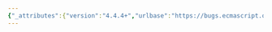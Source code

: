 ```yaml
---
{"_attributes":{"version":"4.4.4+","urlbase":"https://bugs.ecmascript.org/","maintainer":"dherman@mozilla.com"},"bug":{"bug_id":34,"creation_ts":"2011-02-28 16:39:00 -0800","short_desc":"Misleading progress bar after completion of testing","delta_ts":"2011-09-25 21:20:09 -0700","product":"Test262","component":"Test262 website","version":"unspecified","rep_platform":"All","op_sys":"All","bug_status":"RESOLVED","resolution":"FIXED","priority":"Normal","bug_severity":"minor","everconfirmed":true,"reporter":{"uid":"allen","name":"Allen Wirfs-Brock"},"assigned_to":{"uid":"dfugate","name":"Dave Fugate"},"long_desc":[{"commentid":78,"comment_count":0,"who":{"uid":"allen","name":"Allen Wirfs-Brock"},"bug_when":"2011-02-28 16:39:55 -0800","thetext":"On the \"Run\" page, the progress bar (reporting percent of tests execute) is immediately above the result summary line.  After all the test have been run, the bar statically displays \"100%\".\n\nSome users may get confused into thinking that the \"100%\" means that all tests passed.\n\nIt would probably be less confusing if the 100% was replaced with \"Testing Complete\" or something similar."},{"commentid":104,"comment_count":1,"who":{"uid":"dfugate","name":"Dave Fugate"},"bug_when":"2011-03-04 13:35:25 -0800","thetext":"Guessing this will (conservatively) take two hours to complete.  Likely much less time."},{"commentid":105,"comment_count":2,"who":{"uid":"allen","name":"Allen Wirfs-Brock"},"bug_when":"2011-03-04 13:46:58 -0800","thetext":"fixed typos in title"},{"commentid":460,"comment_count":3,"who":{"uid":"dfugate","name":"Dave Fugate"},"bug_when":"2011-09-23 16:29:53 -0700","thetext":"Fixed.  Will close after the next live website update."},{"commentid":484,"comment_count":4,"who":{"uid":"dfugate","name":"Dave Fugate"},"bug_when":"2011-09-25 21:20:09 -0700"}]}}
---
```

